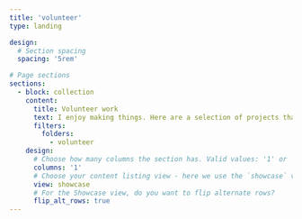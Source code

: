 ```yaml
---
title: 'volunteer'
type: landing

design:
  # Section spacing
  spacing: '5rem'

# Page sections
sections:
  - block: collection
    content:
      title: Volunteer work
      text: I enjoy making things. Here are a selection of projects that I have worked on over the years.
      filters:
        folders:
          - volunteer
    design:
      # Choose how many columns the section has. Valid values: '1' or '2'.
      columns: '1'
      # Choose your content listing view - here we use the `showcase` view
      view: showcase
      # For the Showcase view, do you want to flip alternate rows?
      flip_alt_rows: true
---
```

